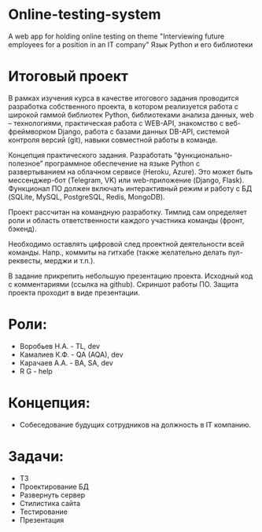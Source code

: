 # Online-testing-system
A web app for holding online testing on theme "Interviewing future employees for a position in an IT company"
Язык Python и его библиотеки

# Итоговый проект

В рамках изучения курса в качестве итогового задания проводится разработка собственного проекта, в котором реализуется работа с широкой гаммой библиотек Python, библиотеками анализа данных, web – технологиями, практическая работа с WEB-API, знакомство с веб-фреймворком Django, работа с базами данных DB-API, системой контроля версий (git), навыки совместной работы в команде.

Концепция практического задания. Разработать “функционально-полезное” программное обеспечение на языке Python c развертыванием на облачном сервисе (Heroku, Azure). Это может быть мессенджер-бот (Telegram, VK) или web-приложение (Django, Flask). Функционал ПО должен включать интерактивный режим и работу с БД (SQLite, MySQL, PostgreSQL, Redis, MongoDB).

Проект рассчитан на командную разработку. Тимлид сам определяет роли и область ответственности каждого участника команды (фронт, бэкенд).

Необходимо оставлять цифровой след проектной деятельности всей команды. Напр., коммиты на гитхабе (также желательно делать пул-реквесты, мерджи и т.п.).

В задание прикрепить небольшую презентацию проекта. Исходный код с комментариями (ссылка на github). Скриншот работы ПО. Защита проекта проходит в виде презентации.

# Роли: 
* Воробьев Н.А. - TL, dev
* Камалиев К.Ф. - QA (AQA), dev
* Карачаев А.А. - BA, SA, dev
* R G - help

# Концепция:
* Собеседование будущих сотрудников на должность в IT компанию.

# Задачи:
* ТЗ
* Проектирование БД
* Развернуть сервер
* Стилистика сайта
* Тестирование
* Презентация
